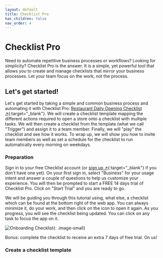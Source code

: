 ```yaml
---
layout: default
title: Checklist Pro
has_children: false
nav_order: 4
---
```


# Checklist Pro

Need to automate repetitive business processes or workflows? Looking for simplicity? Checklist Pro is the answer. It is a simple, yet powerful tool that allows you to create and manage checklists that mirror your business processes. Let your team focus on the work, not the process.

## Let's get started!

Let's get started by taking a simple and common business process and automating it with Checklist Pro: [Restaurant Daily Opening Checklist ↗](https://checklist.com/restaurant-daily-opening-checklist "Restaurant Daily Opening Checklist"){:target="\_blank"}. We will create a checklist template mapping the different actions required to open a store onto a checklist with multiple tasks. We will then create a checklist from the template (what we call "Trigger") and assign it to a team member. Finally, we will "play" the checklist and see how it works. To wrap up, we will show you how to invite team members as well as set a schedule for the checklist to run automatically every morning on weekdays.

### Preparation
Sign in to your free Checklist account (or [sign up ↗](https://checklist.com/account){:target="\_blank"} if you don't have one yet). On your first sign in, select "Business" for your usage intent and answer a couple of questions to help us customize your experience. You will then be prompted to start a FREE 14 days trial of Checklist Pro. Click on "Start Trial" and you are ready to go.

We will be guiding you through this tutorial using, what else, a checklist which can be found at the bottom right of the web app. You can always minimize it, do your work, and then click on the icon to open it again. As you progress, you will see the checklist being updated. You can click on any task to focus the app on it. 

![Onboarding Checklist](/assets/images/pro/onboarding-checklist.png){: .image-small}

Bonus: complete the checklist to receive an extra 7 days of free trial. On us!

### Create a checklist template
